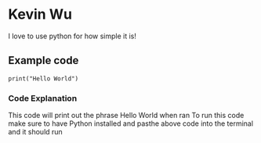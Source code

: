 # Kevin Wu
I love to use python for how simple it is! 
## Example code
```print("Hello World")```
### Code Explanation
This code will print out the phrase Hello World when ran
To run this code make sure to have Python installed and pasthe above code into the terminal and it should run
